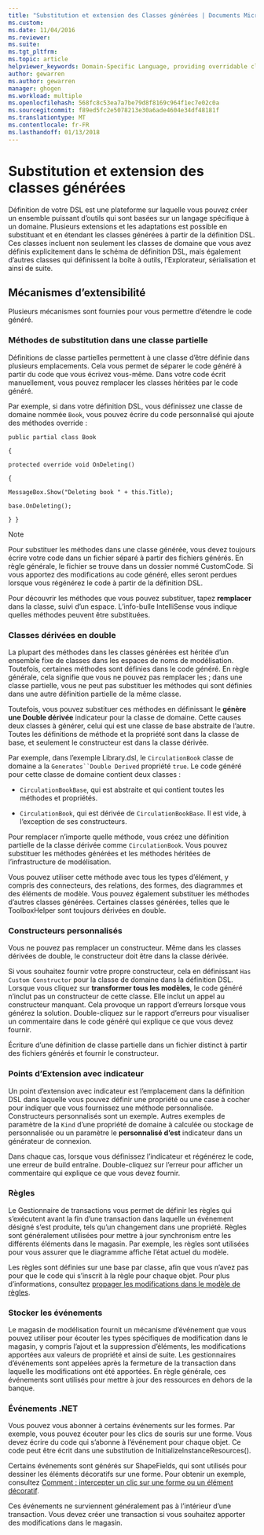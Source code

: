 ```yaml
---
title: "Substitution et extension des Classes générées | Documents Microsoft"
ms.custom: 
ms.date: 11/04/2016
ms.reviewer: 
ms.suite: 
ms.tgt_pltfrm: 
ms.topic: article
helpviewer_keywords: Domain-Specific Language, providing overridable classes
author: gewarren
ms.author: gewarren
manager: ghogen
ms.workload: multiple
ms.openlocfilehash: 568fc8c53ea7a7be79d8f8169c964f1ec7e02c0a
ms.sourcegitcommit: f89ed5fc2e5078213e30a6ade4604e34df48181f
ms.translationtype: MT
ms.contentlocale: fr-FR
ms.lasthandoff: 01/13/2018
---
```

# <a name="overriding-and-extending-the-generated-classes"></a>Substitution et extension des classes générées
Définition de votre DSL est une plateforme sur laquelle vous pouvez créer un ensemble puissant d’outils qui sont basées sur un langage spécifique à un domaine. Plusieurs extensions et les adaptations est possible en substituant et en étendant les classes générées à partir de la définition DSL. Ces classes incluent non seulement les classes de domaine que vous avez définis explicitement dans le schéma de définition DSL, mais également d’autres classes qui définissent la boîte à outils, l’Explorateur, sérialisation et ainsi de suite.  
  
## <a name="extensibility-mechanisms"></a>Mécanismes d’extensibilité  
 Plusieurs mécanismes sont fournies pour vous permettre d’étendre le code généré.  
  
### <a name="overriding-methods-in-a-partial-class"></a>Méthodes de substitution dans une classe partielle  
 Définitions de classe partielles permettent à une classe d’être définie dans plusieurs emplacements. Cela vous permet de séparer le code généré à partir du code que vous écrivez vous-même. Dans votre code écrit manuellement, vous pouvez remplacer les classes héritées par le code généré.  
  
 Par exemple, si dans votre définition DSL, vous définissez une classe de domaine nommée `Book`, vous pouvez écrire du code personnalisé qui ajoute des méthodes override :  
  
 `public partial class Book`  
  
 `{`  
  
 `protected override void OnDeleting()`  
  
 `{`  
  
 `MessageBox.Show("Deleting book " + this.Title);`  
  
 `base.OnDeleting();`  
  
 `} }`  
  
> [!NOTE]
>  Pour substituer les méthodes dans une classe générée, vous devez toujours écrire votre code dans un fichier séparé à partir des fichiers générés. En règle générale, le fichier se trouve dans un dossier nommé CustomCode. Si vous apportez des modifications au code généré, elles seront perdues lorsque vous régénérez le code à partir de la définition DSL.  
  
 Pour découvrir les méthodes que vous pouvez substituer, tapez **remplacer** dans la classe, suivi d’un espace. L’info-bulle IntelliSense vous indique quelles méthodes peuvent être substituées.  
  
### <a name="double-derived-classes"></a>Classes dérivées en double  
 La plupart des méthodes dans les classes générées est héritée d’un ensemble fixe de classes dans les espaces de noms de modélisation. Toutefois, certaines méthodes sont définies dans le code généré. En règle générale, cela signifie que vous ne pouvez pas remplacer les ; dans une classe partielle, vous ne peut pas substituer les méthodes qui sont définies dans une autre définition partielle de la même classe.  
  
 Toutefois, vous pouvez substituer ces méthodes en définissant le **génère une Double dérivée** indicateur pour la classe de domaine. Cette causes deux classes à générer, celui qui est une classe de base abstraite de l’autre. Toutes les définitions de méthode et la propriété sont dans la classe de base, et seulement le constructeur est dans la classe dérivée.  
  
 Par exemple, dans l’exemple Library.dsl, le `CirculationBook` classe de domaine a la `Generates``Double Derived` propriété `true`. Le code généré pour cette classe de domaine contient deux classes :  
  
-   `CirculationBookBase`, qui est abstraite et qui contient toutes les méthodes et propriétés.  
  
-   `CirculationBook`, qui est dérivée de `CirculationBookBase`. Il est vide, à l’exception de ses constructeurs.  
  
 Pour remplacer n’importe quelle méthode, vous créez une définition partielle de la classe dérivée comme `CirculationBook`. Vous pouvez substituer les méthodes générées et les méthodes héritées de l’infrastructure de modélisation.  
  
 Vous pouvez utiliser cette méthode avec tous les types d’élément, y compris des connecteurs, des relations, des formes, des diagrammes et des éléments de modèle. Vous pouvez également substituer les méthodes d’autres classes générées. Certaines classes générées, telles que le ToolboxHelper sont toujours dérivées en double.  
  
### <a name="custom-constructors"></a>Constructeurs personnalisés  
 Vous ne pouvez pas remplacer un constructeur. Même dans les classes dérivées de double, le constructeur doit être dans la classe dérivée.  
  
 Si vous souhaitez fournir votre propre constructeur, cela en définissant `Has Custom Constructor` pour la classe de domaine dans la définition DSL. Lorsque vous cliquez sur **transformer tous les modèles**, le code généré n’inclut pas un constructeur de cette classe. Elle inclut un appel au constructeur manquant. Cela provoque un rapport d’erreurs lorsque vous générez la solution. Double-cliquez sur le rapport d’erreurs pour visualiser un commentaire dans le code généré qui explique ce que vous devez fournir.  
  
 Écriture d’une définition de classe partielle dans un fichier distinct à partir des fichiers générés et fournir le constructeur.  
  
### <a name="flagged-extension-points"></a>Points d’Extension avec indicateur  
 Un point d’extension avec indicateur est l’emplacement dans la définition DSL dans laquelle vous pouvez définir une propriété ou une case à cocher pour indiquer que vous fournissez une méthode personnalisée. Constructeurs personnalisés sont un exemple. Autres exemples de paramètre de la `Kind` d’une propriété de domaine à calculée ou stockage de personnalisée ou un paramètre le **personnalisé d’est** indicateur dans un générateur de connexion.  
  
 Dans chaque cas, lorsque vous définissez l’indicateur et régénérez le code, une erreur de build entraîne. Double-cliquez sur l’erreur pour afficher un commentaire qui explique ce que vous devez fournir.  
  
### <a name="rules"></a>Règles  
 Le Gestionnaire de transactions vous permet de définir les règles qui s’exécutent avant la fin d’une transaction dans laquelle un événement désigné s’est produite, tels qu’un changement dans une propriété. Règles sont généralement utilisées pour mettre à jour synchronism entre les différents éléments dans le magasin. Par exemple, les règles sont utilisées pour vous assurer que le diagramme affiche l’état actuel du modèle.  
  
 Les règles sont définies sur une base par classe, afin que vous n’avez pas pour que le code qui s’inscrit à la règle pour chaque objet. Pour plus d’informations, consultez [propager les modifications dans le modèle de règles](../modeling/rules-propagate-changes-within-the-model.md).  
  
### <a name="store-events"></a>Stocker les événements  
 Le magasin de modélisation fournit un mécanisme d’événement que vous pouvez utiliser pour écouter les types spécifiques de modification dans le magasin, y compris l’ajout et la suppression d’éléments, les modifications apportées aux valeurs de propriété et ainsi de suite. Les gestionnaires d’événements sont appelées après la fermeture de la transaction dans laquelle les modifications ont été apportées. En règle générale, ces événements sont utilisés pour mettre à jour des ressources en dehors de la banque.  
  
### <a name="net-events"></a>Événements .NET  
 Vous pouvez vous abonner à certains événements sur les formes. Par exemple, vous pouvez écouter pour les clics de souris sur une forme. Vous devez écrire du code qui s’abonne à l’événement pour chaque objet. Ce code peut être écrit dans une substitution de InitializeInstanceResources().  
  
 Certains événements sont générés sur ShapeFields, qui sont utilisés pour dessiner les éléments décoratifs sur une forme. Pour obtenir un exemple, consultez [Comment : intercepter un clic sur une forme ou un élément décoratif](../modeling/how-to-intercept-a-click-on-a-shape-or-decorator.md).  
  
 Ces événements ne surviennent généralement pas à l’intérieur d’une transaction. Vous devez créer une transaction si vous souhaitez apporter des modifications dans le magasin.